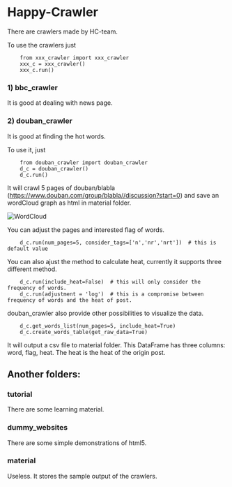 # Happy-Crawler

There are crawlers made by HC-team.

To use the crawlers just 
        
        from xxx_crawler import xxx_crawler
        xxx_c = xxx_crawler()
        xxx_c.run()
    
### 1) bbc_crawler
It is good at dealing with news page.

### 2) douban_crawler
It is good at finding the hot words.

To use it, just

        from douban_crawler import douban_crawler
        d_c = douban_crawler()
        d_c.run()

It will crawl 5 pages of douban/blabla (https://www.douban.com/group/blabla//discussion?start=0) and save an wordCloud graph as html in material folder.

![WordCloud](https://screenshot.net/zh/28dzdb4)


You can adjust the pages and interested flag of words.
        
        d_c.run(num_pages=5, consider_tags=['n','nr','nrt'])  # this is default value

You can also ajust the method to calculate heat, currently it supports three different method.

        d_c.run(include_heat=False)  # this will only consider the frequency of words.
        d_c.run(adjustment = 'log')  # this is a compromise between frequency of words and the heat of post.

douban_crawler also provide other possibilities to visualize the data.

        d_c.get_words_list(num_pages=5, include_heat=True)
        d_c.create_words_table(get_raw_data=True)  

It will output a csv file to material folder. This DataFrame has three columns: word, flag, heat. The heat is the heat of the origin post.
    
## Another folders:

### tutorial
There are some learning material.
    
### dummy_websites
There are some simple demonstrations of html5.

### material
Useless. It stores the sample output of the crawlers.


